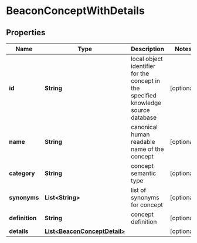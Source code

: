 
# BeaconConceptWithDetails

## Properties
Name | Type | Description | Notes
------------ | ------------- | ------------- | -------------
**id** | **String** | local object identifier for the concept in the specified knowledge source database  |  [optional]
**name** | **String** | canonical human readable name of the concept  |  [optional]
**category** | **String** | concept semantic type  |  [optional]
**synonyms** | **List&lt;String&gt;** | list of synonyms for concept  |  [optional]
**definition** | **String** | concept definition  |  [optional]
**details** | [**List&lt;BeaconConceptDetail&gt;**](BeaconConceptDetail.md) |  |  [optional]



